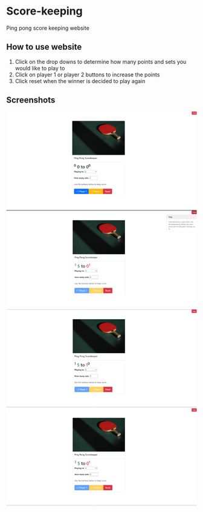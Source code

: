 # Score-keeping
Ping pong score keeping website


## How to use website

1. Click on the drop downs to determine how many points and sets you would like to play to
2. Click on player 1 or player 2 buttons to increase the points
3. Click reset when the winner is decided to play again



## Screenshots

<img src="https://github.com/Daniel-O-dev/Score-keeping/blob/c8aa4718630d10bab29480023808d504950c4abf/screenshots/home%20page.png" alt="Home page" title="homepage" >
<img src="https://github.com/Daniel-O-dev/Score-keeping/blob/c8aa4718630d10bab29480023808d504950c4abf/screenshots/help.png" alt="Help" title="help" >
<img src="https://github.com/Daniel-O-dev/Score-keeping/blob/c8aa4718630d10bab29480023808d504950c4abf/screenshots/set-won.png" alt="set won" title="set won" >
<img src="https://github.com/Daniel-O-dev/Score-keeping/blob/c8aa4718630d10bab29480023808d504950c4abf/screenshots/game-won.png" alt="Game won" title="Game won" >



